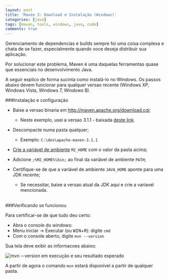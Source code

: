 ```yaml
---
layout: post
title: 'Maven 3: Download e Instalação (Windows)'
categories: [java]
tags: [maven, tools, windows, java, code]
comments: true
---
```


Gerenciamento de dependencias e builds sempre foi uma coisa complexa e chata de se fazer, especialmente quando
voce deseja distribuir sua aplicação.

Por solucionar este problema, Maven é uma daquelas ferramentas quase que essenciais no desenvolvimento Java.

A seguir explico de forma sucinta como instalá-lo no Windows. Os passos abaixo devem funcionar para qualquer versao recente (Windows XP, Windows Vista, Windows 7, Windows 8).
<!--more-->

###Instalação e configuração

- Baixe a versao binaria em http://maven.apache.org/download.cgi;
	- Neste exemplo, usei a versao 3.1.1 - baixada [deste link][1].
- Descompacte numa pasta qualquer;
	- Exemplo: `C:\des\apache-maven-3.1.1`

- [Crie a variável de ambiente][2] `M2_HOME` com o valor da pasta acima;
- Adicione `;%M2_HOME%\bin;` ao final da variável de ambiente `PATH`;

- Certifique-se de que a variável de ambiente `JAVA_HOME` aponte para uma JDK recente;
    - Se necessitar, baixe a versao atual da JDK aqui e crie a variavel mencionada.

<br>
###Verificando se funcionou

Para certificar-se de que tudo deu certo:

- Abra o console do windows:
 - Menu iniciar &rarr; Executar (ou <kbd>WIN</kbd>+<kbd>R</kbd>): digite `cmd`
- Com o console aberto, digite `mvn --version`

Sua tela deve exibir as informacoes abaixo:

![mvn --version em execução e seu resultado esperado][3]

A partir de agora o comando `mvn` estará disponível a partir de qualquer pasta.

  [1]: http://ftp.unicamp.br/pub/apache/maven/maven-3/3.1.1/binaries/apache-maven-3.1.1-bin.zip
  [2]: http://www.java.com/pt_BR/download/help/path.xml
  [3]: http://1.bp.blogspot.com/-LVaMRDTTJgY/UqY0niedtEI/AAAAAAAAAus/1kya8KGIZck/s1600/maven3.png
